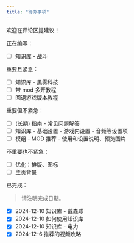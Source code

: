 ```yaml
---
title: "待办事项"
---
```


欢迎在评论区提建议！

正在编写：
- [ ] 知识库 - 战斗

重要且紧急：
- [ ] 知识库 - 黑雾科技
- [ ] 带 mod 多开教程
- [ ] 回退游戏版本教程

重要但不紧急：
- [ ] (长期) 指南 - 常见问题解答
- [ ] 知识库 - 基础设置 - 游戏内设置 - 音频等设置项
- [ ] 模组 - MOD 推荐 - 使用和设置说明、预览图片

不重要也不紧急：
- [ ] 优化：排版、图标
- [ ] 主页背景

已完成：
> 请注明完成日期。
- [x] 2024-12-10 知识库 - 戴森球 
- [x] 2024-12-10 如何使用知识库
- [x] 2024-12-10 知识库 - 电力
- [x] 2024-12-6 推荐的视频攻略